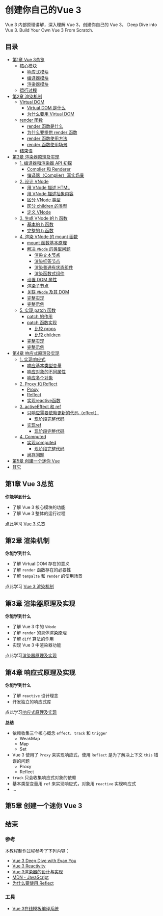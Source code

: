 # 创建你自己的Vue 3
Vue 3 内部原理讲解，深入理解 Vue 3，创建你自己的 Vue 3。
Deep Dive into Vue 3. Build Your Own Vue 3 From Scratch.

## 目录

  - [第1章 Vue 3总览](#第1章-vue-3总览)
    - [核心模块](./course/chapter1/OVERVIEW.md#核心模块)
      - [响应式模块](./course/chapter1/OVERVIEW.md#响应式模块)
      - [编译器模块](./course/chapter1/OVERVIEW.md#编译器模块)
      - [渲染器模块](./course/chapter1/OVERVIEW.md#渲染器模块)
    - [运行过程](./course/chapter1/OVERVIEW.md#运行过程)
  - [第2章 渲染机制](#第2章-渲染机制)
    - [Virtual DOM](./course/chapter2/RENDERER.md#virtual-dom)
      - [Virtual DOM 是什么](./course/chapter2/RENDERER.md#virtual-dom-是什么)
      - [为什么要用 Virtual DOM](./course/chapter2/RENDERER.md#为什么要用-virtual-dom)
    - [render 函数](./course/chapter2/RENDERER.md#render-函数)
      - [render 函数是什么](./course/chapter2/RENDERER.md#render-函数是什么)
      - [为什么要提供 render 函数](./course/chapter2/RENDERER.md#为什么要提供-render-函数)
      - [render 函数使用方法](./course/chapter2/RENDERER.md#render-函数使用方法)
      - [render 函数使用场景](./course/chapter2/RENDERER.md#render-函数使用场景)
    - [结束语](./course/chapter2/RENDERER.md#结束语)
  - [第3章 渲染器原理及实现](#第3章-渲染器原理及实现)
    - [1. 编译器和渲染器 API 初探](./course/chapter3/1.API.md#1-编译器和渲染器-api-初探)
      - [Complier 和 Renderer](./course/chapter3/1.API.md#complier-和-renderer)
      - [编译器（Complier）真实场景](./course/chapter3/1.API.md#编译器complier真实场景)
    - [2. 设计 VNode](./course/chapter3/2.VNODE.md#2-设计-vnode)
      - [用 VNode 描述 HTML](./course/chapter3/2.VNODE.md#用-vnode-描述-html)
      - [用 VNode 描述抽象内容](./course/chapter3/2.VNODE.md#用-vnode-描述抽象内容)
      - [区分 VNode 类型](./course/chapter3/2.VNODE.md#区分-vnode-类型)
      - [区分 children 的类型](./course/chapter3/2.VNODE.md#区分-children-的类型)
      - [定义 VNode](./course/chapter3/2.VNODE.md#定义-vnode)
    - [3. 生成 VNode 的 h 函数](./course/chapter3/3.HFUNCTION.md#3-生成-vnode-的-h-函数)
      - [基本的 h 函数](./course/chapter3/3.HFUNCTION.md#基本的-h-函数)
      - [完整的 h 函数](./course/chapter3/3.HFUNCTION.md#完整的-h-函数)
    - [4. 渲染 VNode 的 mount 函数](./course/chapter3/4.MOUNT.md#4-渲染-vnode-的-mount-函数)
      - [mount 函数基本原理](./course/chapter3/4.MOUNT.md#mount-函数基本原理)
      - [解决 `VNode` 的类型问题](./course/chapter3/4.MOUNT.md#解决-vnode-的类型问题)
        - [渲染文本节点](./course/chapter3/4.MOUNT.md#渲染文本节点)
        - [渲染标签节点](./course/chapter3/4.MOUNT.md#渲染标签节点)
        - [渲染普通有状态组件](./course/chapter3/4.MOUNT.md#渲染普通有状态组件)
        - [渲染函数式组件](./course/chapter3/4.MOUNT.md#渲染函数式组件)
      - [设置 DOM 属性](./course/chapter3/4.MOUNT.md#设置-dom-属性)
      - [渲染子节点](./course/chapter3/4.MOUNT.md#渲染子节点)
      - [关联 `VNode` 及其 DOM](./course/chapter3/4.MOUNT.md#关联-vnode-及其-dom)
      - [完整实现](./course/chapter3/4.MOUNT.md#完整实现)
      - [完整示例](./course/chapter3/4.MOUNT.md#完整示例)
    - [5. 实现 patch 函数](./course/chapter3/5.PATCH.md#5-实现-patch-函数)
      - [patch 的作用](./course/chapter3/5.PATCH.md#patch-的作用)
      - [patch 函数实现](./course/chapter3/5.PATCH.md#patch-函数实现)
        - [比较 props](./course/chapter3/5.PATCH.md#比较-props)
        - [比较 children](./course/chapter3/5.PATCH.md#比较-children)
      - [完整实现](./course/chapter3/5.PATCH.md#完整实现)
      - [完整示例](./course/chapter3/5.PATCH.md#完整示例)
  - [第4章 响应式原理及实现](#第4章-响应式原理及实现)
    - [1. 实现响应式](./course/chapter4/1.REACTIVITY.md#1-实现响应式)
      - [响应基本类型变量](./course/chapter4/1.REACTIVITY.md#响应基本类型变量)
      - [响应对象的不同属性](./course/chapter4/1.REACTIVITY.md#响应对象的不同属性)
      - [响应多个对象](./course/chapter4/1.REACTIVITY.md#响应多个对象)
    - [2. Proxy 和 Reflect](./coursee/../course/chapter4/2.PROXY&REFLECT.md#2-proxy-和-reflect)
      - [Proxy](./coursee/../course/chapter4/2.PROXY&REFLECT.md#proxy)
      - [Reflect](./coursee/../course/chapter4/2.PROXY&REFLECT.md#reflect)
      - [实现reactive函数](./coursee/../course/chapter4/2.PROXY&REFLECT.md#实现reactive函数)
    - [3. activeEffect 和 ref](./course/chapter4/3.ACTIVEEFFECT&REF.md#3-activeeffect-和-ref)
      - [只响应需要依赖更新的代码（effect）](./course/chapter4/3.ACTIVEEFFECT&REF.md#只响应需要依赖更新的代码effect)
        - [现阶段完整代码](./course/chapter4/3.ACTIVEEFFECT&REF.md#现阶段完整代码)
      - [实现ref](./course/chapter4/3.ACTIVEEFFECT&REF.md#实现ref)
        - [现阶段完整代码](./course/chapter4/3.ACTIVEEFFECT&REF.md#现阶段完整代码-1)
    - [4. Computed](./course/chapter4/4.COMPUTED.md#lesson4---computed)
      - [实现computed](./course/chapter4/4.COMPUTED.md#实现computed)
        - [现阶段完整代码](./course/chapter4/4.COMPUTED.md#现阶段完整代码-2)
      - [尚存问题](./course/chapter4/4.COMPUTED.md#尚存问题)
  - [第5章 创建一个迷你 Vue](#第5章-创建一个迷你-vue)
  - [其它](#其它)

## 第1章 Vue 3总览

**你能学到什么**
- 了解 Vue 3 核心模块的功能
- 了解 Vue 3 整体的运行过程

点此学习 [Vue 3 总览](./course/chapter1/OVERVIEW.md)

## 第2章 渲染机制
**你能学到什么**
- 了解 Virtual DOM 存在的意义
- 了解 `render` 函数存在的必要性
- 了解 `tempalte` 和 `render` 的使用场景

点此学习 [Vue 3 渲染机制](./course/chapter2/RENDERER.md)

## 第3章 渲染器原理及实现

**你能学到什么**
- 了解 Vue 3 中的 `VNode`
- 了解 `render` 的具体渲染原理
- 了解 `diff` 算法的作用
- 实现 Vue 3 中渲染器功能

点此学习[渲染器原理及实现](./course/chapter3/OVERVIEW.md)

## 第4章 响应式原理及实现

**你能学到什么**
- 了解 `reactive` 设计理念
- 开发独立的响应式库

点此学习[响应式原理及实现](./chapter4/OVERVIEW.md)

**总结**

- 依赖收集三个核心概念 `effect`、`track` 和 `trigger`
  - WeakMap
  - Map
  - Set
- Vue 3 使用了 `Proxy` 来实现响应式，使用 `Reflect` 是为了解决上下文 `this` 错误的问题
  - Proxy
  - Reflect
- `track` 只会收集响应式对象的依赖
- 基本类型变量用 `ref` 来实现响应式，对象用 `reactive` 实现响应式
- ...

## 第5章 创建一个迷你 Vue 3


## 结束
### 参考
本教程制作过程参考了下列内容：
- [Vue 3 Deep Dive with Evan You](https://www.vuemastery.com/courses/vue3-deep-dive-with-evan-you/parting-words)
- [Vue 3 Reactivity](https://www.vuemastery.com/courses/vue-3-reactivity/reading-source-code-with-evan-you)
- [Vue 3渲染器的设计与实现](http://hcysun.me/vue-design/zh/essence-of-comp.html#%E7%BB%84%E4%BB%B6%E7%9A%84%E4%BA%A7%E5%87%BA%E6%98%AF%E4%BB%80%E4%B9%88)
- [MDN - JavaScript](https://developer.mozilla.org/zh-CN/docs/Web/JavaScript)
- [为什么要使用 Reflect](https://javascript.info/proxy?tdsourcetag=s_pctim_aiomsg#proxying-a-getter)

### 工具
- [Vue 3在线模板编译系统](https://vue-next-template-explorer.netlify.app/)